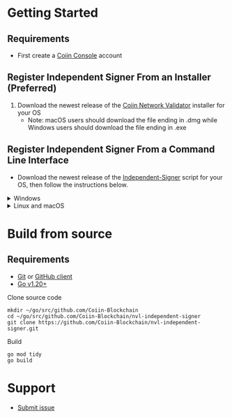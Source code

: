 # Getting Started

## Requirements
* First create a [Coiin Console](https://coiin.io/console) account

## Register Independent Signer From an Installer (Preferred)

1. Download the newest release of the [Coiin Network Validator](https://github.com/Coiin-Blockchain/nvl-independent-signer/releases) installer for your OS
   - Note: macOS users should download the file ending in .dmg while Windows users should download the file ending in .exe

## Register Independent Signer From a Command Line Interface

* Download the newest release of the [Independent-Signer](https://github.com/Coiin-Blockchain/nvl-independent-signer/releases) script for your OS, then follow the instructions below.

<details>

<summary>Windows</summary>

### Windows Installation Instructions

1. From the terminal, navigate to the folder where you downloaded the file and execute the independent signer script. The first time will generate a new signing key. Once the new signing key is generated, the Public Key will be printed to the terminal. Copy the Public Key.

2. Navigate to the [Register an Independent Node](https://coiin.io/console/verificationnodes) section on the Network Validation Layer Nodes page of the Coiin Console. Paste the Public Key printed in the terminal window from Step 1 into the "Enter Public Key" text box and click the "Register Node" button.

3. After the signing key is generated and the public key is saved to your Coiin Console account, you can run `independent-signer` from the terminal at any time to sign the latest NVL Proxy block and post it to the NVL Proxy.
    - Note: to make this easy, it is recommended to set up a cron job to execute the `independent-signer` script once every 30 minutes.

Your Public and Signing Keys are saved in:

    C:\Users\<Username>\AppData\Roaming\coiin\nvl\independent-signer

</details>

<details>

<summary>Linux and macOS</summary>

### Linux and macOS Installation Instructions

1. From a web browser, download the Independent Signer script by navigating to: https://github.com/Coiin-Blockchain/nvl-independent-signer/releases
    - Select the script for your computer, e.g. _independent-signer_darwin_amd64_ for macOS users or __independent-signer_linux_amd64_ for Linux users
    - Save this to a preferred location where it won’t be deleted.

2. Open a new Terminal window (Terminal can be found in the Applications > Utilities folder)
    - Navigate to the directory where you saved the script by typing
      
        ```
        cd [the_filepath_you_saved_the_script_to]
        ```
        
    - Or if you're unsure of where to locate the file path you can simply drag and drop the file onto the Terminal and the file path will be shown.
    - Execute the script by typing the filename and pressing return, e.g.

            independent-signer_darwin_amd64

        - Note: if you receive an error, you may need to re-permission the script as an executable file by typing:

            ```
            chmod +x independent-signer_darwin_amd64 
            ```
            and then continue by re-executing step 2a. 
        - Or on macOS, you may need to allow the file to be opened by selecting the Apple menu  > System Settings, then click Privacy & Security in the sidebar. (You may need to scroll down.)
          Open Privacy & Security settings. Go to Security, click the pop-up menu next to “Allow applications downloaded from,” then choose the sources from which you’ll allow software to be installed:
    - The script will run, generating a Public Key, and will attempt to sign an NVL block, but will fail - that’s ok! You’ll fix that in just a moment by registering your Public Key to your Coiin Console account. For now, just copy the Public Key generated by the script.
    
3. From a web browser, log into the Coiin Console by navigating to: https://coiin.io/console/
    - Navigate to the Validation Nodes page from the menu
    - Under Independent Node Status, paste the Public Key value from your Terminal window into the field “Enter Public Key (generated from NVL script)”
    - Click the Register Node button, accept the Terms of Use, and you should see the Node Identity status update to Registered.


4. You’re almost done! Now you just need to run a cron job so that the Independent Signer script automatically runs every 30 minutes and signs each new block created by the NVL. Navigate back to your Terminal window from earlier.

    - Type this command:
        ```
        crontab -e
        ```
    - This will open the cron editor. Now type  (shift i), to enter insert mode or vim editor where you can then type the command:
        ```
        */30 * * * * [the_filepath_you_saved_the_script_to]
        ```
        Or if you're unsure of where to locate the file path you can simply drag and drop the file onto the Terminal and the file path will be shown. Make sure you use a space between the last asterisk and file name when you drop the file in.

    - If you're not in command mode (where you can type commands directly into vim), press the Esc key on your keyboard. This ensures you're in command mode.
Type the following and press return to save and close the cron editor
        ```
        :wq
        ```
        (The :wq command is a combination of two commands: :w (which saves the changes) and :q (which quits the editor).


5. That’s it! Now your computer will run the Independent Signer script every 30 minutes, fetching and signing the most recent NVL block from the Coiin blockchain. You can see the latest block that was signed on your coiin console account.

Note: if you lose access to your Coiin Console account and need to reset your password, you will also need to re-register your independent node by first clearing the contents of ~/.config/coiin/nvl/independent-signer
and return to Step 2 of the process above to create a new Public Key for your Independent node.

To verify if your crontab is functioning, type this command:

```
crontab -l
```

It should read something similar to: 

```
*30/* * * * /Users/~/[the_filepath_you_saved_the_script_to]/independent-signer_darwin_amd64
```

Your Public and Signing Keys are saved in:

    # Linux/Mac
    ~/.config/coiin/nvl/independent-signer

</details>

# Build from source

## Requirements
* [Git](https://git-scm.com/) or [GitHub client](https://desktop.github.com/)
* [Go v1.20+](https://go.dev/dl/)


Clone source code

    mkdir ~/go/src/github.com/Coiin-Blockchain
    cd ~/go/src/github.com/Coiin-Blockchain/nvl-independent-signer
    git clone https://github.com/Coiin-Blockchain/nvl-independent-signer.git

Build

    go mod tidy
    go build

# Support

* [Submit issue](https://github.com/Coiin-Blockchain/nvl-independent-signer/issues)
